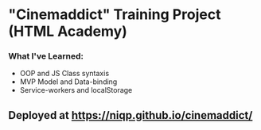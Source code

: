 # "Cinemaddict" Training Project (HTML Academy)

### What I've Learned:

* OOP and JS Class syntaxis
* MVP Model and Data-binding
* Service-workers and localStorage

## Deployed at https://niqp.github.io/cinemaddict/
